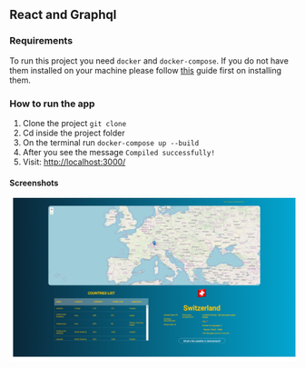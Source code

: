 ## React and Graphql

### Requirements
To run this project you need `docker` and `docker-compose`. If you do not have them installed on your machine please follow [this](./installingDockerAndDockerCompose.md) guide first on installing them.


### How to run the app

1. Clone the project `git clone`
2. Cd inside the project folder 
3. On the terminal run `docker-compose up --build`
4. After you see the message `Compiled successfully!`
5. Visit: [http://localhost:3000/](http://localhost:3000/)

#### Screenshots

![pic](./screenshot.png)
